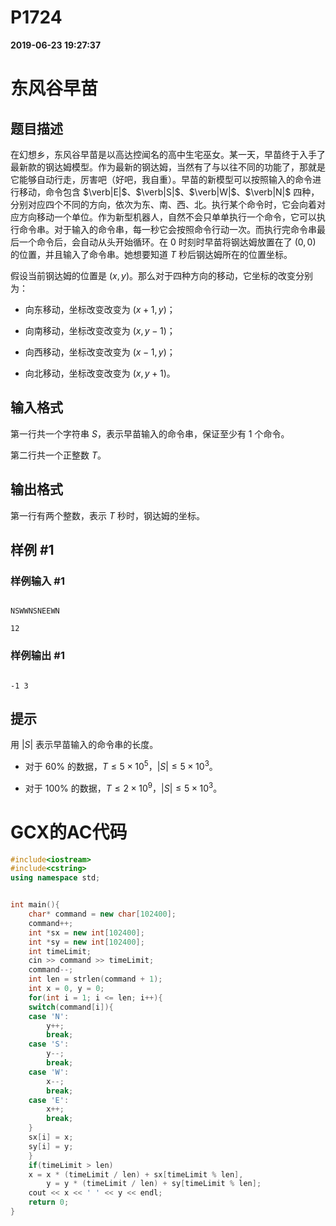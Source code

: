 
# P1724

**2019-06-23 19:27:37**
    
# 东风谷早苗

## 题目描述

在幻想乡，东风谷早苗是以高达控闻名的高中生宅巫女。某一天，早苗终于入手了最新款的钢达姆模型。作为最新的钢达姆，当然有了与以往不同的功能了，那就是它能够自动行走，厉害吧（好吧，我自重）。早苗的新模型可以按照输入的命令进行移动，命令包含 $\verb|E|$、$\verb|S|$、$\verb|W|$、$\verb|N|$ 四种，分别对应四个不同的方向，依次为东、南、西、北。执行某个命令时，它会向着对应方向移动一个单位。作为新型机器人，自然不会只单单执行一个命令，它可以执行命令串。对于输入的命令串，每一秒它会按照命令行动一次。而执行完命令串最后一个命令后，会自动从头开始循环。在 $0$ 时刻时早苗将钢达姆放置在了 $(0,0)$ 的位置，并且输入了命令串。她想要知道 $T$ 秒后钢达姆所在的位置坐标。

假设当前钢达姆的位置是 $(x,y)$。那么对于四种方向的移动，它坐标的改变分别为：

- 向东移动，坐标改变改变为 $(x+1,y)$；
- 向南移动，坐标改变改变为 $(x,y-1)$；
- 向西移动，坐标改变改变为 $(x-1,y)$；
- 向北移动，坐标改变改变为 $(x,y+1)$。

## 输入格式

第一行共一个字符串 $S$，表示早苗输入的命令串，保证至少有 $1$ 个命令。

第二行共一个正整数 $T$。

## 输出格式

第一行有两个整数，表示 $T$ 秒时，钢达姆的坐标。

## 样例 #1

### 样例输入 #1

```
NSWWNSNEEWN
12
```

### 样例输出 #1

```
-1 3
```

## 提示

用 $|S|$ 表示早苗输入的命令串的长度。

- 对于 $60\%$ 的数据，$T\le 5\times 10^5$，$|S|\le 5\times 10^3$。
- 对于 $100\%$ 的数据，$T \le 2\times 10^9$，$|S|\le  5\times 10^3$。

# GCX的AC代码
```cpp
#include<iostream>
#include<cstring>
using namespace std;


int main(){
    char* command = new char[102400];
    command++;
    int *sx = new int[102400];
    int *sy = new int[102400];
    int timeLimit;
    cin >> command >> timeLimit;
    command--;
    int len = strlen(command + 1);
    int x = 0, y = 0;
    for(int i = 1; i <= len; i++){
	switch(command[i]){
	case 'N':
	    y++;
	    break;
	case 'S':
	    y--;
	    break;
	case 'W':
	    x--;
	    break;
	case 'E':
	    x++;
	    break;
	}
	sx[i] = x;
	sy[i] = y;
    }
    if(timeLimit > len)
	x = x * (timeLimit / len) + sx[timeLimit % len],
	    y = y * (timeLimit / len) + sy[timeLimit % len];
    cout << x << ' ' << y << endl;
    return 0;
}

```


